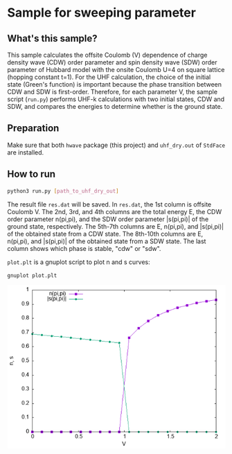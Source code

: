 # Sample for sweeping parameter

## What's this sample?

This sample calculates the offsite Coulomb (V) dependence of charge density wave (CDW) order parameter and spin density wave (SDW) order parameter of Hubbard model with the onsite Coulomb U=4 on square lattice (hopping constant t=1).
For the UHF calculation, the choice of the initial state (Green's function) is important because the phase transition between CDW and SDW is first-order.
Therefore, for each parameter V, the sample script (`run.py`) performs UHF-k calculations with two initial states, CDW and SDW, and compares the energies to determine whether is the ground state.

## Preparation

Make sure that both `hwave` package (this project) and `uhf_dry.out` of `StdFace` are installed.

## How to run

```bash
python3 run.py [path_to_uhf_dry_out]
```

The result file `res.dat` will be saved.
In `res.dat`, the 1st column is offsite Coulomb V.
The 2nd, 3rd, and 4th columns are the total energy E, the CDW order parameter n(pi,pi), and the SDW order parameter |s(pi,pi)| of the ground state, respectively.
The 5th-7th columns are E, n(pi,pi), and |s(pi,pi)| of the obtained state from a CDW state.
The 8th-10th columns are E, n(pi,pi), and |s(pi,pi)| of the obtained state from a SDW state.
The last column shows which phase is stable, "cdw" or "sdw".

`plot.plt` is a gnuplot script to plot n and s curves:

```bash
gnuplot plot.plt
```

![V dependence of n and s](./cdw_sdw.png)
